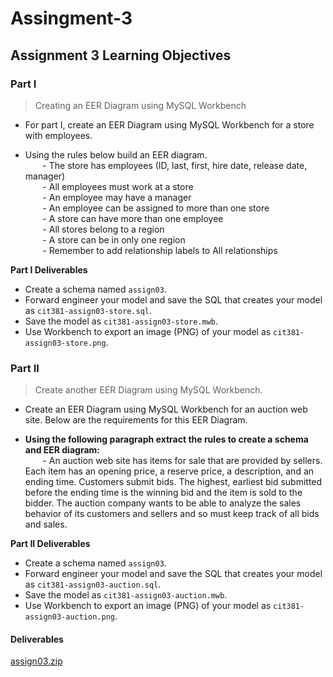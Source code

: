 # Assingment-3

## Assignment 3 Learning Objectives

### Part I
> Creating an EER Diagram using MySQL Workbench

- For part I, create an EER Diagram using MySQL Workbench for a store with employees.

- Using the rules below build an EER diagram.  
&nbsp;&nbsp;&nbsp;&nbsp;&nbsp;&nbsp;  - The store has employees (ID, last, first, hire date, release date, manager)  
&nbsp;&nbsp;&nbsp;&nbsp;&nbsp;&nbsp;  - All employees must work at a store  
&nbsp;&nbsp;&nbsp;&nbsp;&nbsp;&nbsp;  - An employee may have a manager  
&nbsp;&nbsp;&nbsp;&nbsp;&nbsp;&nbsp;  - An employee can be assigned to more than one store  
&nbsp;&nbsp;&nbsp;&nbsp;&nbsp;&nbsp;  - A store can have more than one employee  
&nbsp;&nbsp;&nbsp;&nbsp;&nbsp;&nbsp;  - All stores belong to a region  
&nbsp;&nbsp;&nbsp;&nbsp;&nbsp;&nbsp;  - A store can be in only one region  
&nbsp;&nbsp;&nbsp;&nbsp;&nbsp;&nbsp;  - Remember to add relationship labels to All relationships  

**Part I Deliverables**
- Create a schema named `assign03`.
- Forward engineer your model and save the SQL that creates your model as `cit381-assign03-store.sql`.
- Save the model as `cit381-assign03-store.mwb`.
- Use Workbench to export an image (PNG) of your model as `cit381-assign03-store.png`.


### Part II
> Create another EER Diagram using MySQL Workbench.

- Create an EER Diagram using MySQL Workbench for an auction web site. Below are the requirements for this EER Diagram.

- **Using the following paragraph extract the rules to create a schema and EER diagram:**  
&nbsp;&nbsp;&nbsp;&nbsp;&nbsp;&nbsp; - An auction web site has items for sale that are provided by sellers. Each item has an opening price, a reserve price, a description, and an ending time. Customers submit bids. The highest, earliest bid submitted before the ending time is the winning bid and the item is sold to the bidder. The auction company wants to be able to analyze the sales behavior of its customers and sellers and so must keep track of all bids and sales.  

**Part II Deliverables**
- Create a schema named `assign03`.
- Forward engineer your model and save the SQL that creates your model as `cit381-assign03-auction.sql`.  
- Save the model as `cit381-assign03-auction.mwb`.
- Use Workbench to export an image (PNG) of your model as `cit381-assign03-auction.png`.

#### Deliverables
[assign03.zip]()
